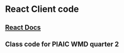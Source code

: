 # React Client code

## [React Docs](https://react.dev/learn)

## Class code for PIAIC WMD quarter 2 